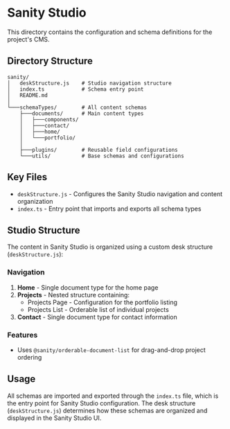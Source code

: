 # Sanity Studio

This directory contains the configuration and schema definitions for the project's CMS.

## Directory Structure

```
sanity/
│   deskStructure.js    # Studio navigation structure
│   index.ts            # Schema entry point
│   README.md
│
└───schemaTypes/        # All content schemas
    ├───documents/      # Main content types
    │   ├───components/
    │   ├───contact/
    │   ├───home/
    │   └───portfolio/
    │
    ├───plugins/        # Reusable field configurations
    └───utils/          # Base schemas and configurations
```

## Key Files

- `deskStructure.js` - Configures the Sanity Studio navigation and content organization
- `index.ts` - Entry point that imports and exports all schema types

## Studio Structure

The content in Sanity Studio is organized using a custom desk structure (`deskStructure.js`):

### Navigation

1. **Home** - Single document type for the home page
2. **Projects** - Nested structure containing:
   - Projects Page - Configuration for the portfolio listing
   - Projects List - Orderable list of individual projects
3. **Contact** - Single document type for contact information

### Features

- Uses `@sanity/orderable-document-list` for drag-and-drop project ordering

## Usage

All schemas are imported and exported through the `index.ts` file, which is the entry point for Sanity Studio configuration. The desk structure (`deskStructure.js`) determines how these schemas are organized and displayed in the Sanity Studio UI.

